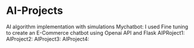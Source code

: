# AI-Projects
AI algorithm implementation with simulations
Mychatbot: I used Fine tuning to create an E-Commerce chatbot using Openai API and Flask
AIPRoject1:
AIProject2:
AIProject3:
AIProject4:
